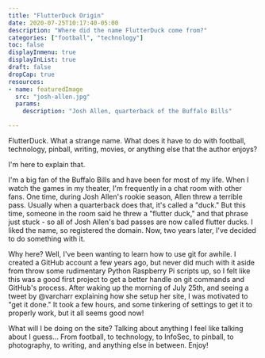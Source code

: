 ```yaml
---
title: "FlutterDuck Origin"
date: 2020-07-25T10:17:40-05:00
description: "Where did the name FlutterDuck come from?"
categories: ["football", "technology"]
toc: false
displayInmenu: true
displayInList: true
draft: false
dropCap: true
resources:
- name: featuredImage
  src: "josh-allen.jpg"
  params:
    description: "Josh Allen, quarterback of the Buffalo Bills"

---
```

FlutterDuck. What a strange name. What does it have to do with football, technology, pinball, writing, movies, or anything else that
the author enjoys? 

I'm here to explain that.

I'm a big fan of the Buffalo Bills and have been for most of my life. When I watch the games in my theater, I'm frequently in
a chat room with other fans. One time, during Josh Allen's rookie season, Allen threw a terrible pass. Usually when a
quarterback does that, it's called a "duck." But this time, someone in the room said he threw a "flutter duck," and that phrase
just stuck - so all of Josh Allen's bad passes are now called flutter ducks. I liked the name, so registered the domain. Now, two
years later, I've decided to do something with it.

Why here? Well, I've been wanting to learn how to use git for awhile. I created a GitHub account a few years ago, but never did
much with it aside from throw some rudimentary Python Raspberry Pi scripts up, so I felt like this was a good first project to get
a better handle on git commands and GitHub's process. After waking up the morning of July 25th, and seeing a tweet by @varcharr
explaining how she setup her site, I was motivated to "get it done." It took a few hours, and some tinkering of settings to get
it to properly work, but it all seems good now!

What will I be doing on the site? Talking about anything I feel like talking about I guess...  From football, to technology, to
InfoSec, to pinball, to photography, to writing, and anything else in between.  Enjoy!

